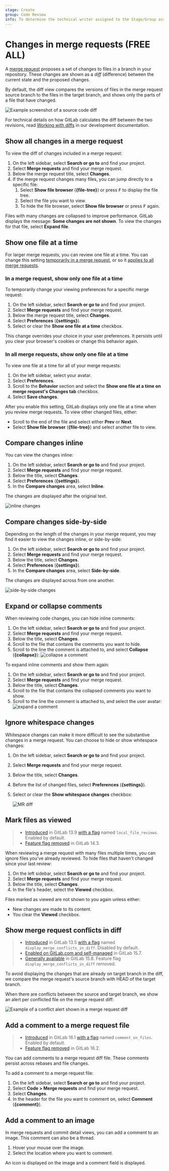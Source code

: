 ```yaml
---
stage: Create
group: Code Review
info: To determine the technical writer assigned to the Stage/Group associated with this page, see https://handbook.gitlab.com/handbook/product/ux/technical-writing/#assignments
---
```


# Changes in merge requests **(FREE ALL)**

A [merge request](index.md) proposes a set of changes to files in a branch in your repository. These
changes are shown as a _diff_ (difference) between the current state and the proposed
changes.

By default, the diff view compares the versions of files in the merge request source branch
to the files in the target branch, and shows only the parts of a file that have changed.

![Example screenshot of a source code diff](img/mr-diff-example_v15.png)

For technical details on how GitLab calculates the diff between the two revisions,
read [Working with diffs](../../../development/merge_request_concepts/diffs/index.md)
in our development documentation.

## Show all changes in a merge request

To view the diff of changes included in a merge request:

1. On the left sidebar, select **Search or go to** and find your project.
1. Select **Merge requests** and find your merge request.
1. Below the merge request title, select **Changes**.
1. If the merge request changes many files, you can jump directly to a specific file:
   1. Select **Show file browser** (**{file-tree}**) or press <kbd>F</kbd> to display the file tree.
   1. Select the file you want to view.
   1. To hide the file browser, select **Show file browser** or press <kbd>F</kbd> again.

Files with many changes are collapsed to improve performance. GitLab displays the message:
**Some changes are not shown**. To view the changes for that file, select **Expand file**.

## Show one file at a time

For larger merge requests, you can review one file at a time. You can change this setting
[temporarily in a merge request](#in-a-merge-request-show-only-one-file-at-a-time), or
so it [applies to all merge requests](#in-all-merge-requests-show-only-one-file-at-a-time).

### In a merge request, show only one file at a time

To temporarily change your viewing preferences for a specific merge request:

1. On the left sidebar, select **Search or go to** and find your project.
1. Select **Merge requests** and find your merge request.
1. Below the merge request title, select **Changes**.
1. Select **Preferences** (**{settings}**).
1. Select or clear the **Show one file at a time** checkbox.

This change overrides your choice in your user preferences. It persists until you
clear your browser's cookies or change this behavior again.

### In all merge requests, show only one file at a time

To view one file at a time for all of your merge requests:

1. On the left sidebar, select your avatar.
1. Select **Preferences**.
1. Scroll to the **Behavior** section and select the **Show one file at a time on merge request's Changes tab** checkbox.
1. Select **Save changes**.

After you enable this setting, GitLab displays only one file at a time when you review
merge requests. To view other changed files, either:

- Scroll to the end of the file and select either **Prev** or **Next**.
- Select **Show file browser** (**{file-tree}**) and select another file to view.

## Compare changes inline

You can view the changes inline:

1. On the left sidebar, select **Search or go to** and find your project.
1. Select **Merge requests** and find your merge request.
1. Below the title, select **Changes**.
1. Select **Preferences** (**{settings}**).
1. In the **Compare changes** area, select **Inline**.

The changes are displayed after the original text.

![inline changes](img/changes-inline_v14_8.png)

## Compare changes side-by-side

Depending on the length of the changes in your merge request, you may find it
easier to view the changes inline, or side-by-side:

1. On the left sidebar, select **Search or go to** and find your project.
1. Select **Merge requests** and find your merge request.
1. Below the title, select **Changes**.
1. Select **Preferences** (**{settings}**).
1. In the **Compare changes** area, select **Side-by-side**.

The changes are displayed across from one another.

![side-by-side changes](img/changes-sidebyside_v14_8.png)

## Expand or collapse comments

When reviewing code changes, you can hide inline comments:

1. On the left sidebar, select **Search or go to** and find your project.
1. Select **Merge requests** and find your merge request.
1. Below the title, select **Changes**.
1. Scroll to the file that contains the comments you want to hide.
1. Scroll to the line the comment is attached to, and select **Collapse** (**{collapse}**):
   ![collapse a comment](img/collapse-comment_v14_8.png)

To expand inline comments and show them again:

1. On the left sidebar, select **Search or go to** and find your project.
1. Select **Merge requests** and find your merge request.
1. Below the title, select **Changes**.
1. Scroll to the file that contains the collapsed comments you want to show.
1. Scroll to the line the comment is attached to, and select the user avatar:
   ![expand a comment](img/expand-comment_v14_8.png)

## Ignore whitespace changes

Whitespace changes can make it more difficult to see the substantive changes in
a merge request. You can choose to hide or show whitespace changes:

1. On the left sidebar, select **Search or go to** and find your project.
1. Select **Merge requests** and find your merge request.
1. Below the title, select **Changes**.
1. Before the list of changed files, select **Preferences** (**{settings}**).
1. Select or clear the **Show whitespace changes** checkbox:

   ![MR diff](img/merge_request_diff_v14_2.png)

## Mark files as viewed

> - [Introduced](https://gitlab.com/gitlab-org/gitlab/-/merge_requests/51513) in GitLab 13.9 [with a flag](../../../administration/feature_flags.md) named `local_file_reviews`. Enabled by default.
> - [Feature flag removed](https://gitlab.com/gitlab-org/gitlab/-/issues/296674) in GitLab 14.3.

When reviewing a merge request with many files multiple times, you can ignore files
you've already reviewed. To hide files that haven't changed since your last review:

1. On the left sidebar, select **Search or go to** and find your project.
1. Select **Merge requests** and find your merge request.
1. Below the title, select **Changes**.
1. In the file's header, select the **Viewed** checkbox.

Files marked as viewed are not shown to you again unless either:

- New changes are made to its content.
- You clear the **Viewed** checkbox.

## Show merge request conflicts in diff

> - [Introduced](https://gitlab.com/gitlab-org/gitlab/-/issues/232484) in GitLab 13.5 [with a flag](../../../administration/feature_flags.md) named `display_merge_conflicts_in_diff`. Disabled by default.
> - [Enabled on GitLab.com and self-managed](https://gitlab.com/gitlab-org/gitlab/-/issues/276918) in GitLab 15.7.
> - [Generally available](https://gitlab.com/gitlab-org/gitlab/-/issues/276918) in GitLab 15.8. Feature flag `display_merge_conflicts_in_diff` removed.

To avoid displaying the changes that are already on target branch in the diff,
we compare the merge request's source branch with HEAD of the target branch.

When there are conflicts between the source and target branch, we show an alert
per conflicted file on the merge request diff:

![Example of a conflict alert shown in a merge request diff](img/conflict_ui_v15_6.png)

## Add a comment to a merge request file

> - [Introduced](https://gitlab.com/gitlab-org/gitlab/-/merge_requests/123515) in GitLab 16.1 [with a flag](../../../administration/feature_flags.md) named `comment_on_files`. Enabled by default.
> - [Feature flag removed](https://gitlab.com/gitlab-org/gitlab/-/merge_requests/125130) in GitLab 16.2.

You can add comments to a merge request diff file. These comments persist across
rebases and file changes.

To add a comment to a merge request file:

1. On the left sidebar, select **Search or go to** and find your project.
1. Select **Code > Merge requests** and find your merge request.
1. Select **Changes**.
1. In the header for the file you want to comment on, select **Comment** (**{comment}**).

## Add a comment to an image

In merge requests and commit detail views, you can add a comment to an image.
This comment can also be a thread.

1. Hover your mouse over the image.
1. Select the location where you want to comment.

An icon is displayed on the image and a comment field is displayed.
